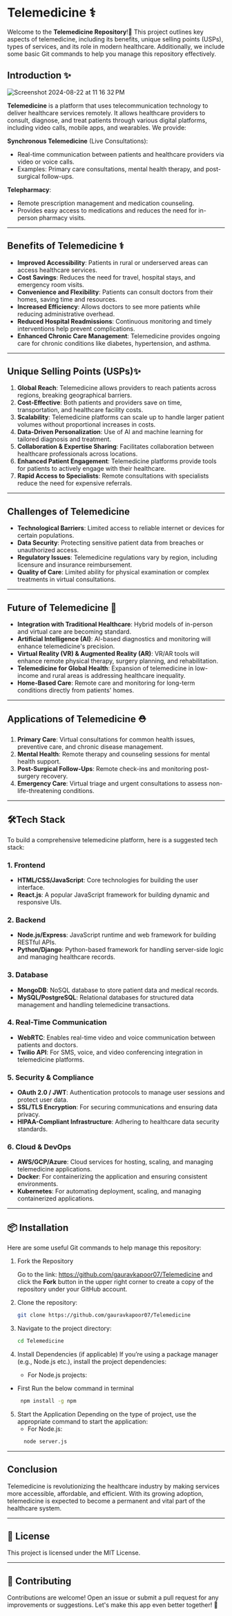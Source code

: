 # Telemedicine ⚕️ 

Welcome to the **Telemedicine Repository**!📶 This project outlines key aspects of telemedicine, including its benefits, unique selling points (USPs), types of services, and its role in modern healthcare. Additionally, we include some basic Git commands to help you manage this repository effectively.

## Introduction ✨
![Screenshot 2024-08-22 at 11 16 32 PM](https://github.com/user-attachments/assets/cbdc3080-8dd2-4ff2-90e0-960508846b14)


**Telemedicine** is a platform that uses telecommunication technology to deliver healthcare services remotely. It allows healthcare providers to consult, diagnose, and treat patients through various digital platforms, including video calls, mobile apps, and wearables. We provide:

**Synchronous Telemedicine** (Live Consultations):
- Real-time communication between patients and healthcare providers via video or voice calls.
- Examples: Primary care consultations, mental health therapy, and post-surgical follow-ups.

**Telepharmacy**:
- Remote prescription management and medication counseling.
- Provides easy access to medications and reduces the need for in-person pharmacy visits.

---

## Benefits of Telemedicine ⚕️

- **Improved Accessibility**: Patients in rural or underserved areas can access healthcare services.
- **Cost Savings**: Reduces the need for travel, hospital stays, and emergency room visits.
- **Convenience and Flexibility**: Patients can consult doctors from their homes, saving time and resources.
- **Increased Efficiency**: Allows doctors to see more patients while reducing administrative overhead.
- **Reduced Hospital Readmissions**: Continuous monitoring and timely interventions help prevent complications.
- **Enhanced Chronic Care Management**: Telemedicine provides ongoing care for chronic conditions like diabetes, hypertension, and asthma.

---

## Unique Selling Points (USPs)✨

1. **Global Reach**: Telemedicine allows providers to reach patients across regions, breaking geographical barriers.
2. **Cost-Effective**: Both patients and providers save on time, transportation, and healthcare facility costs.
3. **Scalability**: Telemedicine platforms can scale up to handle larger patient volumes without proportional increases in costs.
4. **Data-Driven Personalization**: Use of AI and machine learning for tailored diagnosis and treatment.
5. **Collaboration & Expertise Sharing**: Facilitates collaboration between healthcare professionals across locations.
6. **Enhanced Patient Engagement**: Telemedicine platforms provide tools for patients to actively engage with their healthcare.
7. **Rapid Access to Specialists**: Remote consultations with specialists reduce the need for expensive referrals.

---

## Challenges of Telemedicine

- **Technological Barriers**: Limited access to reliable internet or devices for certain populations.
- **Data Security**: Protecting sensitive patient data from breaches or unauthorized access.
- **Regulatory Issues**: Telemedicine regulations vary by region, including licensure and insurance reimbursement.
- **Quality of Care**: Limited ability for physical examination or complex treatments in virtual consultations.

---

## Future of Telemedicine 💉

- **Integration with Traditional Healthcare**: Hybrid models of in-person and virtual care are becoming standard.
- **Artificial Intelligence (AI)**: AI-based diagnostics and monitoring will enhance telemedicine's precision.
- **Virtual Reality (VR) & Augmented Reality (AR)**: VR/AR tools will enhance remote physical therapy, surgery planning, and rehabilitation.
- **Telemedicine for Global Health**: Expansion of telemedicine in low-income and rural areas is addressing healthcare inequality.
- **Home-Based Care**: Remote care and monitoring for long-term conditions directly from patients' homes.

---

## Applications of Telemedicine ⛑️

1. **Primary Care**: Virtual consultations for common health issues, preventive care, and chronic disease management.
2. **Mental Health**: Remote therapy and counseling sessions for mental health support.
3. **Post-Surgical Follow-Ups**: Remote check-ins and monitoring post-surgery recovery.
4. **Emergency Care**: Virtual triage and urgent consultations to assess non-life-threatening conditions.

---
 ## 🛠️Tech Stack

To build a comprehensive telemedicine platform, here is a suggested tech stack:

### 1. **Frontend**
- **HTML/CSS/JavaScript**: Core technologies for building the user interface.
- **React.js**: A popular JavaScript framework for building dynamic and responsive UIs.

### 2. **Backend**
- **Node.js/Express**: JavaScript runtime and web framework for building RESTful APIs.
- **Python/Django**: Python-based framework for handling server-side logic and managing healthcare records.
  
### 3. **Database**
- **MongoDB**: NoSQL database to store patient data and medical records.
- **MySQL/PostgreSQL**: Relational databases for structured data management and handling telemedicine transactions.
  
### 4. **Real-Time Communication**
- **WebRTC**: Enables real-time video and voice communication between patients and doctors.
- **Twilio API**: For SMS, voice, and video conferencing integration in telemedicine platforms.

### 5. **Security & Compliance**
- **OAuth 2.0 / JWT**: Authentication protocols to manage user sessions and protect user data.
- **SSL/TLS Encryption**: For securing communications and ensuring data privacy.
- **HIPAA-Compliant Infrastructure**: Adhering to healthcare data security standards.

### 6. **Cloud & DevOps**
- **AWS/GCP/Azure**: Cloud services for hosting, scaling, and managing telemedicine applications.
- **Docker**: For containerizing the application and ensuring consistent environments.
- **Kubernetes**: For automating deployment, scaling, and managing containerized applications.

---
## 📦 Installation

Here are some useful Git commands to help manage this repository:

1. Fork the Repository

   Go to the link: https://github.com/gauravkapoor07/Telemedicine and click the **Fork** button in the upper right corner to create a copy of the repository under your GitHub account.

2. Clone the repository:
    ```bash
    git clone https://github.com/gauravkapoor07/Telemedicine
    ```
3. Navigate to the project directory:
    ```bash
    cd Telemedicine
    ```
4.	Install Dependencies (if applicable)
If you’re using a package manager (e.g., Node.js etc.), install the project dependencies:
	-	For Node.js projects:
   - First Run the below command in terminal
  	 ```bash
  	  npm install -g npm
     ```
5.	Start the Application
Depending on the type of project, use the appropriate command to start the application:
	-	For Node.js:
    ```bash
      node server.js
    ```
---

## Conclusion

Telemedicine is revolutionizing the healthcare industry by making services more accessible, affordable, and efficient. With its growing adoption, telemedicine is expected to become a permanent and vital part of the healthcare system.

---

## 📜 License

This project is licensed under the MIT License.

---

## 🤝 Contributing

Contributions are welcome! Open an issue or submit a pull request for any improvements or suggestions. Let's make this app even better together! 🌟


 	
